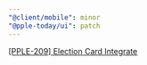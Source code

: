 ```yaml
---
"@client/mobile": minor
"@pple-today/ui": patch
---
```


[[PPLE-209] Election Card Integrate](https://linear.app/snts/issue/PPLE-209/election-card-integrate)
